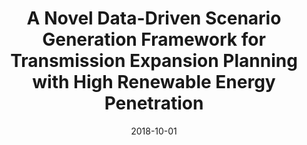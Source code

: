 ---
title: "A Novel Data-Driven Scenario Generation Framework for Transmission Expansion Planning with High Renewable Energy Penetration"
collection: publications
category: manuscripts
permalink: /publication/2018-10-01-data-driven-scenario-generation
excerpt: "This research introduces a data-driven scenario generation framework for transmission expansion planning under high renewable energy penetration. The methodology addresses uncertainty and enhances planning robustness."
date: 2018-10-01
venue: "Applied Energy"
paperurl: https://doi.org/10.1016/j.apenergy.2018.06.095
citation: "Sun, M., Cremer, J. L., & Strbac, G. (2018). 'A Novel Data-Driven Scenario Generation Framework for Transmission Expansion Planning with High Renewable Energy Penetration.' Applied Energy, 224, 106789."
---
